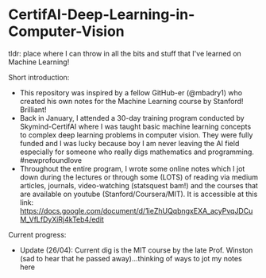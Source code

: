 # CertifAI-Deep-Learning-in-Computer-Vision
tldr: place where I can throw in all the bits and stuff that I've learned on Machine Learning! 

Short introduction:
- This repository was inspired by a fellow GitHub-er (@mbadry1) who created his own notes for the Machine Learning course by Stanford! Brilliant!
- Back in January, I attended a 30-day training program conducted by Skymind-CertifAI where I was taught basic machine learning concepts to complex deep learning problems in computer vision. They were fully funded and I was lucky because boy I am never leaving the AI field especially for someone who really digs mathematics and programming. #newprofoundlove
- Throughout the entire program, I wrote some online notes which I jot down during the lectures or through some (LOTS) of reading via medium articles, journals, video-watching (statsquest bam!) and the courses that are available on youtube (Stanford/Coursera/MIT). It is accessible at this link: https://docs.google.com/document/d/1ieZhUQqbngxEXA_acyPvqJDCuM_VfLfDyXiRj4kTeb4/edit

Current progress:
- Update (26/04): Current dig is the MIT course by the late Prof. Winston (sad to hear that he passed away)...thinking of ways to jot my notes here
